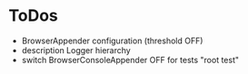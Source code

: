 # ToDos

- BrowserAppender configuration (threshold OFF)
- description Logger hierarchy
- switch BrowserConsoleAppender OFF for tests "root test"
